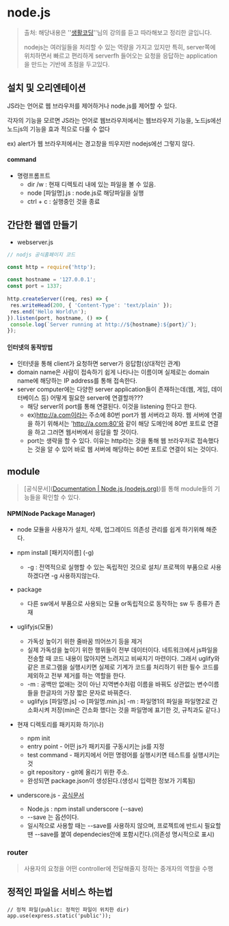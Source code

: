 # node.js

> 출처: 해당내용은 ''[생활코딩](https://opentutorials.org/course/1)''님의 강의를 듣고 따라해보고 정리한 글입니다.
>
> nodejs는 여러일들을 처리할 수 있는 역량을 가지고 있지만 특히, server쪽에 위치하면서 빠르고 편리하게 serverfh 들어오는 요청을 응답하는 application을 만드는 기반에 초점을 두고있다.


## 설치 및 오리엔테이션

JS라는 언어로 웹 브라우저를 제어하거나 node.js를 제어할 수 있다. 

각자의 기능을 모르면 JS라는 언어로 웹브라우저에서는 웹브라우저 기능을, 노드js에선 노드js의 기능을 효과 적으로 다룰 수 없다

ex) alert가 웹 브라우저에서는 경고창을 띄우지만 nodejs에선 그렇지 않다.

#### command

- 명령프롬프트
  - dir /w : 현재 디렉토리 내에 있는 파일을 볼 수 있음.
  - node [파일명].js : node.js로 해당파일을 실행
  - ctrl + c : 실행중인 것을 종료



## 간단한 웹앱 만들기

- webserver.js

```javascript
// nodjs 공식홈페이지 코드

const http = require('http');
 
const hostname = '127.0.0.1';
const port = 1337;
 
http.createServer((req, res) => {
 res.writeHead(200, { 'Content-Type': 'text/plain' });
 res.end('Hello World\n');
}).listen(port, hostname, () => {
 console.log(`Server running at http://${hostname}:${port}/`);
});
```



#### 인터넷의 동작방법

- 인터넷을 통해 client가 요청하면 server가 응답함(상대적인 관계)
- domain name은 사람이 접속하기 쉽게 나타나는 이름이며 실제로는 domain name에 해당하는 IP address를 통해 접속한다.
- server computer에는 다양한 server application들이 존재하는데(웹, 게임, 데이터베이스 등) 어떻게 필요한 server에 연결할까???
  - 해당 server의 port를 통해 연결된다. 이것을 listening 한다고 한다.
  - ex)http://a.com이라는 주소에  80번 port가 웹 서버라고 하자. 웹 서버에 연결을 하기 위해서는 'http://a.com:80'와 같이 해당 도메인에 80번 포트로 연결을 하고 그러면 웹서버에서 응답을 할 것이다.
  - port는 생략을 할 수 있다. 이유는 http라는 것을 통해 웹 브라우저로 접속했다는 것을 알 수 있어 바로 웹 서버에 해당하는 80번 포트로 연결이 되는 것이다.



## module

> [공식문서]([Documentation | Node.js (nodejs.org)](https://nodejs.org/en/docs/))를 통해 module들의 기능들을 확인할 수 있다.

#### NPM(Node Package Manager)

- node 모듈을 사용자가 설치, 삭제, 업그레이드 의존성 관리를 쉽게 하기위해 해준다.
- npm install [패키지이름] (-g)
  - -g : 전역적으로 실행할 수 있는 독립적인 것으로 설치/ 프로젝의 부품으로 사용하겠다면 -g 사용하지않는다.
- package
  - 다른 sw에서 부품으로 사용되는 모듈 or독립적으로 동작하는 sw 두 종류가 존재

- uglifyjs(모듈)
  - 가독성 높이기 위한 줄바꿈 띄어쓰기 등을 제거
  - 실제 가독성을 높이기 위한 행위들이 전부 데이터이다. 네트워크에서 js파일을 전송할 때 코드 내용이 많아지면 느려지고 비싸지기 마련이다. 그래서 uglify와 같은 프로그램을 실행시키면 실제로 기계가 코드를 처리하기 위한 필수 코드를 제외하고 전부 제거를 하는 역할을 한다.
  - -m : 공백만 없애는 것이 아닌 지역변수처럼 이름을 바꿔도 상관없는 변수이름들을 한글자의 가장 짧은 문자로 바꿔준다.
  - uglifyjs [파일명.js] -o [파일명.min.js] -m : 파일명1의 파일을 파일명2로 간소화시켜 저장(min은 간소화 했다는 것을 파일명에 표기한 것, 규칙과도 같다.)
- 현재 디렉토리를 패키지화 하기(나)
  - npm init
  - entry point - 어떤 js가 패키지를 구동시키는 js를 지정
  - test command - 패키지에서 어떤 명령어를 실행시키면 테스트를 실행시키는 것
  - git repository - git에 올리기 위한 주소.
  - 완성되면 package.json이 생성된다.(생성시 입력한 정보가 기록됨)
- underscore.js - [공식문서](https://underscorejs.org/)
  - Node.js : npm install underscore (--save)
  - --save 는 옵션이다.
  - 일시적으로 사용할 때는 --save를 사용하지 않으며, 프로젝트에 반드시 필요할 땐 --save를 붙여 dependecies안에 포함시킨다.(의존성 명시적으로 표시)


### router
> 사용자의 요청을 어떤  controller에 전달해줄지 정하는 중개자의 역할을 수행

## 정적인 파일을 서비스 하는법
```javacsript
// 정적 파일(public: 정적인 파일이 위치한 dir)
app.use(express.static('public'));
```




